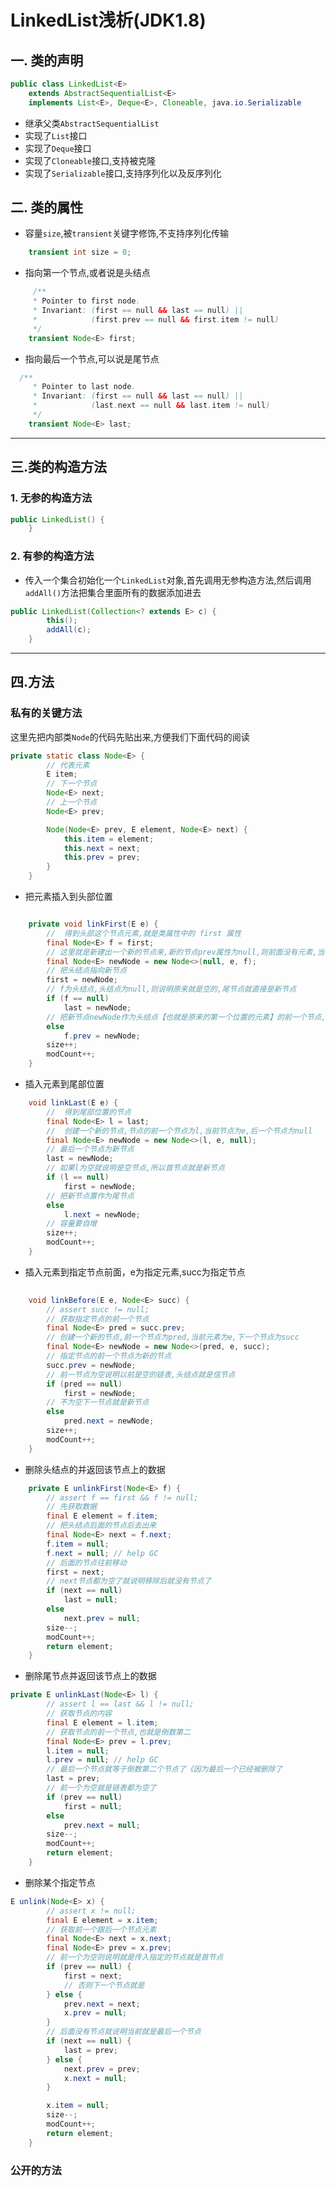 # LinkedList浅析(JDK1.8)
## 一. 类的声明
````java
public class LinkedList<E>
    extends AbstractSequentialList<E>
    implements List<E>, Deque<E>, Cloneable, java.io.Serializable
````

 - 继承父类`AbstractSequentialList`
 - 实现了`List`接口
 - 实现了`Deque`接口
 - 实现了`Cloneable`接口,支持被克隆
 - 实现了`Serializable`接口,支持序列化以及反序列化
##  二. 类的属性
- 容量`size`,被`transient`关键字修饰,不支持序列化传输
`````java
    transient int size = 0;
`````
- 指向第一个节点,或者说是头结点
````java
     /**
     * Pointer to first node.
     * Invariant: (first == null && last == null) ||
     *            (first.prev == null && first.item != null)
     */
    transient Node<E> first;
````
- 指向最后一个节点,可以说是尾节点   

````java
  /**
     * Pointer to last node.
     * Invariant: (first == null && last == null) ||
     *            (last.next == null && last.item != null)
     */
    transient Node<E> last;
````
  
---

## 三.类的构造方法

###   1.    无参的构造方法
```java
public LinkedList() {
    }
```

###    2.   有参的构造方法
- 传入一个集合初始化一个`LinkedList`对象,首先调用无参构造方法,然后调用`addAll()`方法把集合里面所有的数据添加进去
````java
public LinkedList(Collection<? extends E> c) {
        this();
        addAll(c);
    }
````

---
## 四.方法

### 私有的关键方法
这里先把内部类`Node`的代码先贴出来,方便我们下面代码的阅读
```java
private static class Node<E> {
        // 代表元素
        E item;
        // 下一个节点
        Node<E> next;
        // 上一个节点
        Node<E> prev;

        Node(Node<E> prev, E element, Node<E> next) {
            this.item = element;
            this.next = next;
            this.prev = prev;
        }
    }
```
- 把元素插入到头部位置
````java

    private void linkFirst(E e) {
        //  得到头部这个节点元素,就是类属性中的 first 属性
        final Node<E> f = first;
        // 这里就是新建出一个新的节点来,新的节点prev属性为null,则前面没有元素,当前元素element为传入的元素e,next的值为f,也就是一开始的第一个节点的元素
        final Node<E> newNode = new Node<>(null, e, f);
        // 把头结点指向新节点
        first = newNode;
        // f为头结点,头结点为null,则说明原来就是空的,尾节点就直接是新节点
        if (f == null)
            last = newNode;
        // 把新节点newNode作为头结点【也就是原来的第一个位置的元素】的前一个节点,相当于把原来的头结点往后移动
        else
            f.prev = newNode;
        size++;
        modCount++;
    }
````
- 插入元素到尾部位置
```java
    void linkLast(E e) {
        //  得到尾部位置的节点 
        final Node<E> l = last;
        //  创建一个新的节点,节点的前一个节点为l,当前节点为e,后一个节点为null
        final Node<E> newNode = new Node<>(l, e, null);
        // 最后一个节点为新节点
        last = newNode;
        // 如果l为空就说明是空节点,所以首节点就是新节点
        if (l == null)
            first = newNode;
        // 把新节点置作为尾节点
        else
            l.next = newNode;
        // 容量要自增
        size++;
        modCount++;
    }
```
- 插入元素到指定节点前面，e为指定元素,succ为指定节点
````java
    
    void linkBefore(E e, Node<E> succ) {
        // assert succ != null;
        // 获取指定节点的前一个节点
        final Node<E> pred = succ.prev;
        // 创建一个新的节点,前一个节点为pred,当前元素为e,下一个节点为succ
        final Node<E> newNode = new Node<>(pred, e, succ);
        // 指定节点的前一个节点为新的节点
        succ.prev = newNode;
        // 前一节点为空说明以前是空的链表,头结点就是信节点
        if (pred == null)
            first = newNode;
        // 不为空下一节点就是新节点
        else
            pred.next = newNode;
        size++;
        modCount++;
    }
````
- 删除头结点的并返回该节点上的数据
````java
    private E unlinkFirst(Node<E> f) {
        // assert f == first && f != null;
        // 先获取数据
        final E element = f.item;
        // 把头结点后面的节点后去出来
        final Node<E> next = f.next;
        f.item = null;
        f.next = null; // help GC
        // 后面的节点往前移动
        first = next;
        // next节点都为空了就说明移除后就没有节点了
        if (next == null)
            last = null;
        else
            next.prev = null;
        size--;
        modCount++;
        return element;
    }
````

- 删除尾节点并返回该节点上的数据
````java
private E unlinkLast(Node<E> l) {
        // assert l == last && l != null;
        // 获取节点的内容
        final E element = l.item;
        // 获取节点的前一个节点,也就是倒数第二
        final Node<E> prev = l.prev;
        l.item = null;
        l.prev = null; // help GC
        // 最后一个节点就等于倒数第二个节点了《因为最后一个已经被删除了
        last = prev;
        // 前一个为空就是链表都为空了
        if (prev == null)
            first = null;
        else
            prev.next = null;
        size--;
        modCount++;
        return element;
    }
````
- 删除某个指定节点
````java
E unlink(Node<E> x) {
        // assert x != null;
        final E element = x.item;
        // 获取前一个跟后一个节点元素
        final Node<E> next = x.next;
        final Node<E> prev = x.prev;
        // 前一个为空则说明就是传入指定的节点就是首节点
        if (prev == null) {
            first = next;
            // 否则下一个节点就是
        } else {
            prev.next = next;
            x.prev = null;
        }
        // 后面没有节点就说明当前就是最后一个节点
        if (next == null) {
            last = prev;
        } else {
            next.prev = prev;
            x.next = null;
        }

        x.item = null;
        size--;
        modCount++;
        return element;
    }
````

### 公开的方法












